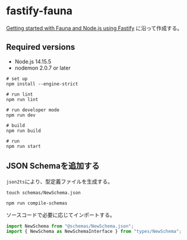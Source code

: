 # fastify-fauna

[Getting started with Fauna and Node.js using Fastify](https://fauna.com/blog/getting-started-with-fauna-and-node-js-using-fastify) に沿って作成する。

## Required versions

- Node.js 14.15.5
- nodemon 2.0.7 or later

```shell script
# set up
npm install --engine-strict

# run lint
npm run lint

# run developer mode
npm run dev

# build
npm run build

# run
npm run start
```

## JSON Schemaを追加する

`json2ts`により、型定義ファイルを生成する。

```shell script
touch schemas/NewSchema.json

npm run compile-schemas
```

ソースコードで必要に応じてインポートする。

```typescript
import NewSchema from "@schemas/NewSchema.json";
import { NewSchema as NewSchemaInterface } from "types/NewSchema";
```
